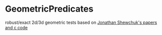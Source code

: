 # GeometricPredicates
robust/exact 2d/3d geometric tests based on [Jonathan Shewchuk's papers and c code](https://www.cs.cmu.edu/~quake/robust.html)
